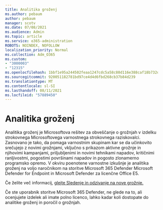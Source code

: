 ```yaml
---
title: Analitika groženj
ms.author: pebaum
author: pebaum
manager: scotv
ms.date: 07/08/2021
ms.audience: Admin
ms.topic: article
ms.service: o365-administration
ROBOTS: NOINDEX, NOFOLLOW
localization_priority: Normal
ms.collection: Adm_O365
ms.custom:
- "3000003"
- "12315"
ms.openlocfilehash: 1bbf1e95a244502feaa1247cdc5a58c80d116e388caf18b732d6ba0b85039418
ms.sourcegitcommit: 920051182781bd97ce4d4d6fbd268cb37b84d239
ms.translationtype: MT
ms.contentlocale: sl-SI
ms.lasthandoff: 08/11/2021
ms.locfileid: "57889450"
---
```

# <a name="about-threat-analytics"></a>Analitika groženj

Analitika groženj je Microsoftova rešitev za obveščanje o grožnjah v izdelku strokovnega Microsoftovega varnostnega strokovnega raziskovalci. Zasnovano je tako, da pomaga varnostnim skupinam kar se da učinkovito srečujejo z novimi grožnjami, vključno s prikazom aktivne grožnje in njihovimi kampanjami, priljubljenimi in novimi tehnikami napadov, kritičnimi ranljivostmi, pogostimi površinami napadov in pogosto zlonamerno programsko opremo. V okviru poenotene varnostne izkušnje je analitika groženj na voljo naročnikom na storitve Microsoft 365 Defender Microsoft Defender for Endpoint in Microsoft Defender za licenčne Office E5. 

Če želite več informacij, [glejte Sledenje in odzivanje na nove grožnje.](https://docs.microsoft.com/microsoft-365/security/defender/threat-analytics)

Če ste uporabnik storitve Microsoft 365 Defender, ne glede na to, ali ocenjujete izdelek ali imate polno licenco, lahko kadar koli dostopate do analitike groženj in poročil o grožnjah. 